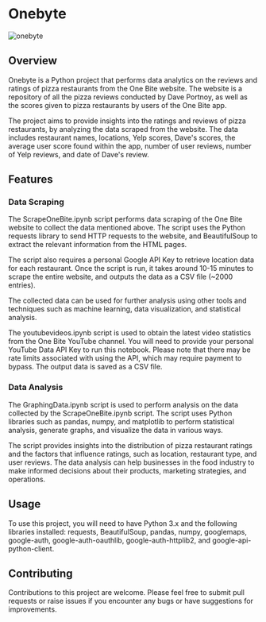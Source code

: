 # Onebyte

![onebyte](https://user-images.githubusercontent.com/74225074/225815174-f17b930d-568b-4121-bd7f-136a3d21de6a.png)


## Overview

Onebyte is a Python project that performs data analytics on the reviews and ratings of pizza restaurants from the One Bite website. The website is a repository of all the pizza reviews conducted by Dave Portnoy, as well as the scores given to pizza restaurants by users of the One Bite app.

The project aims to provide insights into the ratings and reviews of pizza restaurants, by analyzing the data scraped from the website. The data includes restaurant names, locations, Yelp scores, Dave's scores, the average user score found within the app, number of user reviews, number of Yelp reviews, and date of Dave's review.

## Features

### Data Scraping

The ScrapeOneBite.ipynb script performs data scraping of the One Bite website to collect the data mentioned above. The script uses the Python requests library to send HTTP requests to the website, and BeautifulSoup to extract the relevant information from the HTML pages.

The script also requires a personal Google API Key to retrieve location data for each restaurant. Once the script is run, it takes around 10-15 minutes to scrape the entire website, and outputs the data as a CSV file (~2000 entries).

The collected data can be used for further analysis using other tools and techniques such as machine learning, data visualization, and statistical analysis.

The youtubevideos.ipynb script is used to obtain the latest video statistics from the One Bite YouTube channel. You will need to provide your personal YouTube Data API Key to run this notebook. Please note that there may be rate limits associated with using the API, which may require payment to bypass. The output data is saved as a CSV file.


### Data Analysis
The GraphingData.ipynb script is used to perform analysis on the data collected by the ScrapeOneBite.ipynb script. The script uses Python libraries such as pandas, numpy, and matplotlib to perform statistical analysis, generate graphs, and visualize the data in various ways.

The script provides insights into the distribution of pizza restaurant ratings and the factors that influence ratings, such as location, restaurant type, and user reviews. The data analysis can help businesses in the food industry to make informed decisions about their products, marketing strategies, and operations.

## Usage
To use this project, you will need to have Python 3.x and the following libraries installed: requests, BeautifulSoup, pandas, numpy, googlemaps, google-auth, google-auth-oauthlib, google-auth-httplib2, and google-api-python-client.


## Contributing
Contributions to this project are welcome. Please feel free to submit pull requests or raise issues if you encounter any bugs or have suggestions for improvements.

